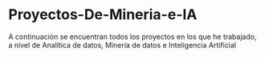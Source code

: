 # Proyectos-De-Mineria-e-IA
A continuación se encuentran todos los proyectos en los que he trabajado, a nivel de Analítica de datos, Minería de datos e Inteligencia Artificial
